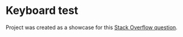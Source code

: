 # Keyboard test
Project was created as a showcase for this [Stack Overflow question](https://stackoverflow.com/q/37140448/450580).
